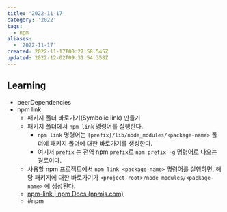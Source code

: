 ```yaml
---
title: '2022-11-17'
category: '2022'
tags:
  - npm
aliases:
  - '2022-11-17'
created: 2022-11-17T00:27:58.545Z
updated: 2022-12-02T09:31:54.358Z
---
```


## Learning

- peerDependencies
- npm link
  - 패키지 폴더 바로가기(Symbolic link) 만들기
  - 패키지 폴더에서 `npm link` 명령어를 실행한다.
    - `npm link` 명령어는 `{prefix}/lib/node_modules/<package-name>` 폴더에 패키지 폴더에 대한 바로가기를 생성한다.
    - 여기서 `prefix` 는 전역 npm `prefix`로 `npm prefix -g` 명령어로 나오는 경로이다.
  - 사용할 npm 프로젝트에서 `npm link <package-name>` 명령어를 실행하면, 해당 패키지에 대한 바로가기가 `<project-root>/node_modules/<package-name>` 에 생성된다.
  - [npm-link | npm Docs (npmjs.com)](https://docs.npmjs.com/cli/v8/commands/npm-link)
  - #npm
